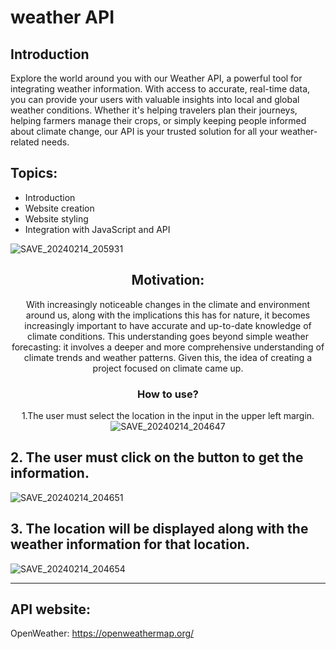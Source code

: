 # weather API

## Introduction
Explore the world around you with our Weather API, a powerful tool for integrating weather information. With access to accurate, real-time data, you can provide your users with valuable insights into local and global weather conditions. Whether it's helping travelers plan their journeys, helping farmers manage their crops, or simply keeping people informed about climate change, our API is your trusted solution for all your weather-related needs.

## Topics:

- Introduction
- Website creation
- Website styling
- Integration with JavaScript and API

![SAVE_20240214_205931](https://github.com/xXWilliaN12Xx/API-Clima/assets/158328639/4fa9ee16-446b-4de6-a7e8-bbdb0b592ca0)

<div align="center">

## Motivation:

With increasingly noticeable changes in the climate and environment around us, along with the implications this has for nature, it becomes increasingly important to have accurate and up-to-date knowledge of climate conditions. This understanding goes beyond simple weather forecasting: it involves a deeper and more comprehensive understanding of climate trends and weather patterns. Given this, the idea of ​​creating a project focused on climate came up.

</div>

<div align="center">

### How to use? 

1.The user must select the location in the input in the upper left margin.
![SAVE_20240214_204647](https://github.com/xXWilliaN12Xx/API-Clima/assets/158328639/32e6e2e9-0f01-49bf-9ec6-85755435d18a)

</div>

## 2. The user must click on the button to get the information.
![SAVE_20240214_204651](https://github.com/xXWilliaN12Xx/API-Clima/assets/158328639/a0eb9515-14b1-4838-b44c-2dd2d5da6a02)

## 3. The location will be displayed along with the weather information for that location.
![SAVE_20240214_204654](https://github.com/xXWilliaN12Xx/API-Clima/assets/158328639/c566cef8-1b82-429c-9968-b84f88a2a626)

---

## API website:
OpenWeather:
https://openweathermap.org/
